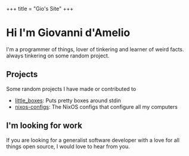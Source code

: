 +++
title = "Gio's Site"
+++

# Hi I'm Giovanni d'Amelio

I'm a programmer of things, lover of tinkering and learner of weird facts. always tinkering on some random project.

## Projects

Some random projects I have made or contributed to

 - [little_boxes](https://github.com/giodamelio/little_boxes): Puts pretty boxes around stdin
 - [nixos-configs](https://github.com/giodamelio/nixos-configs): The NixOS configs that configure all my computers

## I'm looking for work

If you are looking for a generalist software developer with a love for all things open source, I would love to hear from you.

